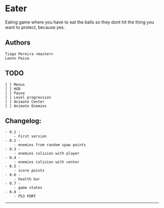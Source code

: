 Eater 
==========
Eating game where you have to eat the balls so they dont hit the thing you want to protect, because yes.

Authors
-------
	Tiago Pereira <master>
	Leonn Paiva

TODO
-------
	[ ] Menus
	[ ] HUD
	[ ] Pause
	[ ] Level progression
	[ ] Animate Center
	[ ] Animate Enemies


Changelog:
----------
	- 0.1 -
		- First version
	- 0.2 -
		- enemies from random spaw points
	- 0.3 -
		- enemies colision with player
	- 0.4 -
		- enemies colision with center
	- 0.5 -
		- score points
	- 0.6 -
		- health bar
	- 0.7 -
		- game states
	- 0.8 -
		- PS3 PORT
	
---------

